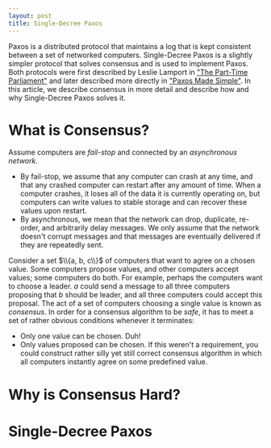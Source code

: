 ```yaml
---
layout: post
title: Single-Decree Paxos
---
```


Paxos is a distributed protocol that maintains a log that is kept consistent
between a set of networked computers. Single-Decree Paxos is a slightly simpler
protocol that solves consensus and is used to implement Paxos. Both protocols
were first described by Leslie Lamport in ["The Part-Time
Parliament"][part_time_parliament] and later described more directly in ["Paxos
Made Simple"][paxos_made_simple]. In this article, we describe consensus in
more detail and describe how and why Single-Decree Paxos solves it.

# What is Consensus? #
Assume computers are *fail-stop* and connected by an *asynchronous network*.

- By fail-stop, we assume that any computer can crash at any time, and that any
  crashed computer can restart after any amount of time. When a computer
  crashes, it loses all of the data it is currently operating on, but computers
  can write values to stable storage and can recover these values upon restart.
- By asynchronous, we mean that the network can drop, duplicate, re-order, and
  arbitrarily delay messages. We only assume that the network doesn't corrupt
  messages and that messages are eventually delivered if they are repeatedly
  sent.

Consider a set $\\{a, b, c\\}$ of computers that want to agree on a chosen
value. Some computers propose values, and other computers accept values; some
computers do both. For example, perhaps the computers want to choose a leader.
$a$ could send a message to all three computers proposing that $b$ should be
leader, and all three computers could accept this proposal. The act of a set of
computers choosing a single value is known as *consensus*. In order for a
consensus algorithm to be *safe*, it has to meet a set of rather obvious
conditions whenever it terminates:

- Only one value can be chosen. Duh!
- Only values proposed can be chosen. If this weren't a requirement, you could
  construct rather silly yet still correct consensus algorithm in which all
  computers instantly agree on some predefined value.

# Why is Consensus Hard? #

# Single-Decree Paxos #

[part_time_parliament]: http://research.microsoft.com/en-us/um/people/lamport/pubs/lamport-paxos.pdf
[paxos_made_simple]:    http://research.microsoft.com/en-us/um/people/lamport/pubs/paxos-simple.pdf
[paxos_wiki]:           https://en.wikipedia.org/wiki/Paxos_(computer_science)
